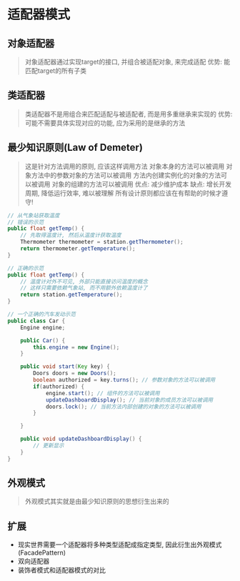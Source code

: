 适配器模式
=========

## 对象适配器
> 对象适配器通过实现target的接口, 并组合被适配对象, 来完成适配
> 优势: 能匹配target的所有子类

## 类适配器
> 类适配器不是用组合来匹配适配与被适配者, 而是用多重继承来实现的
> 优势: 可能不需要具体实现对应的功能, 应为采用的是继承的方法

## 最少知识原则(Law of Demeter)
> 这是针对方法调用的原则, 应该这样调用方法
> 对象本身的方法可以被调用
> 对象方法中的参数对象的方法可以被调用
> 方法内创建实例化的对象的方法可以被调用
> 对象的组建的方法可以被调用
> 优点: 减少维护成本
> 缺点: 增长开发周期, 降低运行效率, 难以被理解
> 所有设计原则都应该在有帮助的时候才遵守!

```java
// 从气象站获取温度
// 错误的示范
public float getTemp() {
    // 先取得温度计, 然后从温度计获取温度
    Thermometer thermometer = station.getThermometer();
    return thermometer.getTemperature();
}

// 正确的示范
public float getTemp() {
    // 温度计对外不可见, 外部只能直接访问温度的概念
    // 这样只需要依赖气象站, 而不用额外依赖温度计了
    return station.getTemperature();
}
```

```java
// 一个正确的汽车发动示范
public class Car {
    Engine engine;

    public Car() {
        this.engine = new Engine();
    }

    public void start(Key key) {
        Doors doors = new Doors();
        boolean authorized = key.turns(); // 参数对象的方法可以被调用
        if(authorized) {
            engine.start(); // 组件的方法可以被调用
            updateDashboardDisplay(); // 当前对象的成员方法可以被调用
            doors.lock(); // 当前方法内部创建的对象的方法可以被调用
        }

    }

    public void updateDashboardDisplay() {
        // 更新显示
    }
}
```

## 外观模式
> 外观模式其实就是由最少知识原则的思想衍生出来的

## 扩展
* 现实世界需要一个适配器将多种类型适配成指定类型, 因此衍生出外观模式(FacadePattern)
* 双向适配器
* 装饰者模式和适配器模式的对比
